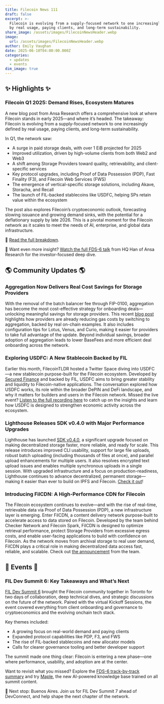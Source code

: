 ```yaml
---
title: Filecoin News 111
draft: false
excerpt: >-
  Filecoin is evolving from a supply-focused network to one increasingly defined
  by real usage, paying clients, and long-term sustainability.
share_image: /assets/images/FilecoinNewsHeader.webp
image:
  url: /assets/images/FilecoinNewsHeader.webp
author: Emily Vaughan
date: 2025-06-10T04:00:00.000Z
categories:
  - updates
  - events
dim_image: true
---
```


## ✨ Highlights ✨

### Filecoin Q1 2025: Demand Rises, Ecosystem Matures

A new blog post from Ansa Research offers a comprehensive look at where Filecoin stands in early 2025—and where it’s headed. The takeaway: Filecoin is evolving from a supply-focused network to one increasingly defined by real usage, paying clients, and long-term sustainability.

In Q1, the network saw:

- A surge in paid storage deals, with over 1 EiB projected for 2025
- Improved utilization, driven by high-volume clients from both Web2 and Web3
- A shift among Storage Providers toward quality, retrievability, and client-specific services
- Key protocol upgrades, including Proof of Data Possession (PDP), Fast Finality (F3), and Filecoin Web Services (FWS)
- The emergence of vertical-specific storage solutions, including Akave, Storacha, and Recall
- The launch of FIL-backed stablecoins like USDFC, helping SPs retain value within the ecosystem

The post also explores Filecoin’s cryptoeconomic outlook, forecasting slowing issuance and growing demand sinks, with the potential for a deflationary supply by late 2026. This is a pivotal moment for the Filecoin network as it scales to meet the needs of AI, enterprise, and global data infrastructure.

📖 [Read the full breakdown](https://filecointldr.io/article/key-trends-and-takeaways-from-filecoin-q1-2025).

🎥 Want even more insight? [Watch the full FDS-6 talk](https://www.youtube.com/watch?v=jKC6zIbEYRM) from HQ Han of Ansa Research for the investor-focused deep dive.

## 🌎 Community Updates 🌎

### Aggregation Now Delivers Real Cost Savings for Storage Providers

With the removal of the batch balancer fee through FIP-0100, aggregation has become the most cost-effective strategy for onboarding deals—unlocking meaningful savings for storage providers. This recent [blog post](https://medium.com/p/87f62aa9b018) highlights how providers are already reducing gas costs by switching to aggregation, backed by real on-chain examples. It also includes configuration tips for Lotus, Venus, and Curio, making it easier for providers to take full advantage of the update. Beyond individual savings, broader adoption of aggregation leads to lower BaseFees and more efficient deal onboarding across the network.

### Exploring USDFC: A New Stablecoin Backed by FIL

Earlier this month, FilecoinTLDR hosted a Twitter Space diving into USDFC—a new stablecoin purpose-built for the Filecoin ecosystem. Developed by [Secured Finance](https://twitter.com/Secured_Fi) and backed by FIL, USDFC aims to bring greater stability and liquidity to Filecoin-native applications. The conversation explored how USDFC works, its role within the broader DePIN and DeFi landscape, and why it matters for builders and users in the Filecoin network. Missed the live event? [Listen to the full recording here](https://twitter.com/i/spaces/1kvKpmYqynzJE) to catch up on the insights and learn how USDFC is designed to strengthen economic activity across the ecosystem.

### Lighthouse Releases SDK v0.4.0 with Major Performance Upgrades

Lighthouse has launched [SDK v0.4.0](https://www.npmjs.com/package/@lighthouse-web3/sdk), a significant upgrade focused on making decentralized storage faster, more reliable, and ready for scale. This release introduces improved CLI usability, support for large file uploads, robust batch uploading (including thousands of files at once), and parallel upload enhancements for multiple users. It also resolves encrypted text upload issues and enables multiple synchronous uploads in a single session. With upgraded infrastructure and a focus on production-readiness, Lighthouse continues to advance decentralized, permanent storage—making it easier than ever to build on IPFS and Filecoin. [Check it out](https://www.npmjs.com/package/@lighthouse-web3/sdk)!

### Introducing FilCDN: A High-Performance CDN for Filecoin

The Filecoin ecosystem continues to evolve—and with the rise of real-time, retrievable data via Proof of Data Possession (PDP), a new infrastructure layer is emerging. Enter FilCDN, a content delivery network purpose-built to accelerate access to data stored on Filecoin. Developed by the team behind Checker Network and Filecoin Spark, FilCDN is designed to optimize retrieval performance, protect Storage Providers from excessive egress costs, and enable user-facing applications to build with confidence on Filecoin. As the network moves from archival storage to real user demand, FilCDN plays a critical role in making decentralized data access fast, reliable, and scalable. Check out [the announcement](https://x.com/FilecoinCDN/status/1930627144297611747) from the team. 

## 🎉 Events 🎉

### FIL Dev Summit 6: Key Takeaways and What’s Next

[FIL Dev Summit 6](https://filecoin.io/blog/posts/fil-dev-summit-6-toronto-takeaways-and-next-steps/) brought the Filecoin community together in Toronto for two days of collaboration, deep technical dives, and strategic discussions on the future of the network. Paired with the virtual Kickoff Sessions, the event covered everything from client onboarding and governance to cryptoeconomics and the evolving onchain tech stack.

Key themes included:

- A growing focus on real-world demand and paying clients
- Expanded protocol capabilities like PDP, F3, and FWS
- The rise of FIL-backed stablecoins and new allocator models
- Calls for clearer governance tooling and better developer support

The summit made one thing clear: Filecoin is entering a new phase—one where performance, usability, and adoption are at the center.

Want to revisit what you missed? Explore the [FDS-6 track-by-track summary](https://filecoin.io/blog/posts/fil-dev-summit-6-toronto-takeaways-and-next-steps/) and try [Maple](https://www.perplexity.ai/collections/fds-6-bot-maple-FGzlYPMwR9elaGlGKxe_6w?login-source=oneTap%5c&login-new=false), the new AI-powered knowledge base trained on all summit content.

📍 Next stop: Buenos Aires. Join us for FIL Dev Summit 7 ahead of DevConnect, and help shape the next chapter of the network.
